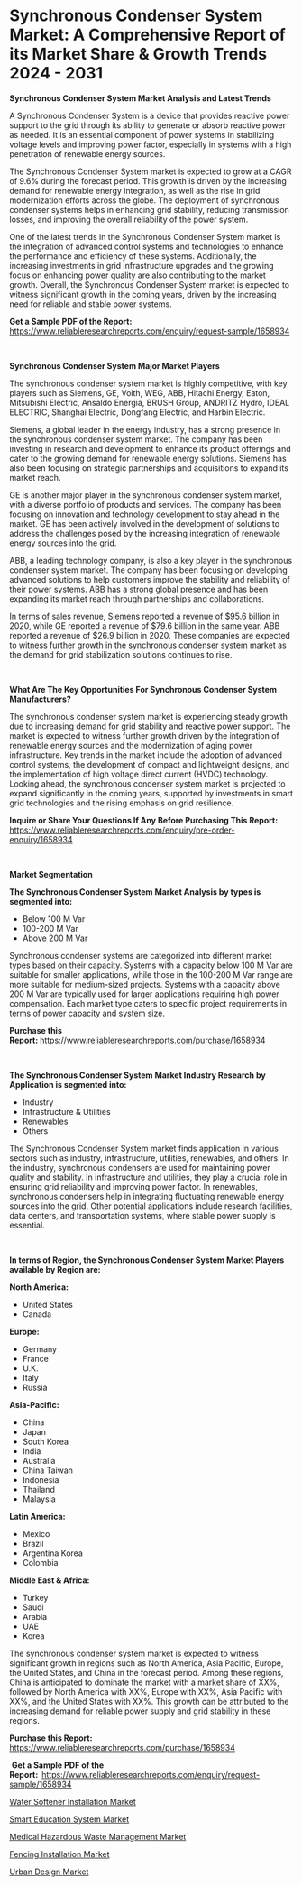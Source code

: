 <p><h1>Synchronous Condenser System Market: A Comprehensive Report of its Market Share & Growth Trends 2024 - 2031</h1></p><p><strong>Synchronous Condenser System Market Analysis and Latest Trends</strong></p>
<p><p>A Synchronous Condenser System is a device that provides reactive power support to the grid through its ability to generate or absorb reactive power as needed. It is an essential component of power systems in stabilizing voltage levels and improving power factor, especially in systems with a high penetration of renewable energy sources.</p><p>The Synchronous Condenser System market is expected to grow at a CAGR of 9.6% during the forecast period. This growth is driven by the increasing demand for renewable energy integration, as well as the rise in grid modernization efforts across the globe. The deployment of synchronous condenser systems helps in enhancing grid stability, reducing transmission losses, and improving the overall reliability of the power system.</p><p>One of the latest trends in the Synchronous Condenser System market is the integration of advanced control systems and technologies to enhance the performance and efficiency of these systems. Additionally, the increasing investments in grid infrastructure upgrades and the growing focus on enhancing power quality are also contributing to the market growth. Overall, the Synchronous Condenser System market is expected to witness significant growth in the coming years, driven by the increasing need for reliable and stable power systems.</p></p>
<p><strong>Get a Sample PDF of the Report:&nbsp;</strong> <a href="https://www.reliableresearchreports.com/enquiry/request-sample/1658934">https://www.reliableresearchreports.com/enquiry/request-sample/1658934</a></p>
<p>&nbsp;</p>
<p><strong>Synchronous Condenser System Major Market Players</strong></p>
<p><p>The synchronous condenser system market is highly competitive, with key players such as Siemens, GE, Voith, WEG, ABB, Hitachi Energy, Eaton, Mitsubishi Electric, Ansaldo Energia, BRUSH Group, ANDRITZ Hydro, IDEAL ELECTRIC, Shanghai Electric, Dongfang Electric, and Harbin Electric. </p><p>Siemens, a global leader in the energy industry, has a strong presence in the synchronous condenser system market. The company has been investing in research and development to enhance its product offerings and cater to the growing demand for renewable energy solutions. Siemens has also been focusing on strategic partnerships and acquisitions to expand its market reach.</p><p>GE is another major player in the synchronous condenser system market, with a diverse portfolio of products and services. The company has been focusing on innovation and technology development to stay ahead in the market. GE has been actively involved in the development of solutions to address the challenges posed by the increasing integration of renewable energy sources into the grid.</p><p>ABB, a leading technology company, is also a key player in the synchronous condenser system market. The company has been focusing on developing advanced solutions to help customers improve the stability and reliability of their power systems. ABB has a strong global presence and has been expanding its market reach through partnerships and collaborations.</p><p>In terms of sales revenue, Siemens reported a revenue of $95.6 billion in 2020, while GE reported a revenue of $79.6 billion in the same year. ABB reported a revenue of $26.9 billion in 2020. These companies are expected to witness further growth in the synchronous condenser system market as the demand for grid stabilization solutions continues to rise.</p></p>
<p>&nbsp;</p>
<p><strong>What Are The Key Opportunities For Synchronous Condenser System Manufacturers?</strong></p>
<p><p>The synchronous condenser system market is experiencing steady growth due to increasing demand for grid stability and reactive power support. The market is expected to witness further growth driven by the integration of renewable energy sources and the modernization of aging power infrastructure. Key trends in the market include the adoption of advanced control systems, the development of compact and lightweight designs, and the implementation of high voltage direct current (HVDC) technology. Looking ahead, the synchronous condenser system market is projected to expand significantly in the coming years, supported by investments in smart grid technologies and the rising emphasis on grid resilience.</p></p>
<p><strong>Inquire or Share Your Questions If Any Before Purchasing This Report:</strong> <a href="https://www.reliableresearchreports.com/enquiry/pre-order-enquiry/1658934">https://www.reliableresearchreports.com/enquiry/pre-order-enquiry/1658934</a></p>
<p>&nbsp;</p>
<p><strong>Market Segmentation</strong></p>
<p><strong>The Synchronous Condenser System Market Analysis by types is segmented into:</strong></p>
<p><ul><li>Below 100 M Var</li><li>100-200 M Var</li><li>Above 200 M Var</li></ul></p>
<p><p>Synchronous condenser systems are categorized into different market types based on their capacity. Systems with a capacity below 100 M Var are suitable for smaller applications, while those in the 100-200 M Var range are more suitable for medium-sized projects. Systems with a capacity above 200 M Var are typically used for larger applications requiring high power compensation. Each market type caters to specific project requirements in terms of power capacity and system size.</p></p>
<p><strong>Purchase this Report:&nbsp;</strong><a href="https://www.reliableresearchreports.com/purchase/1658934">https://www.reliableresearchreports.com/purchase/1658934</a></p>
<p>&nbsp;</p>
<p><strong>The Synchronous Condenser System Market Industry Research by Application is segmented into:</strong></p>
<p><ul><li>Industry</li><li>Infrastructure & Utilities</li><li>Renewables</li><li>Others</li></ul></p>
<p><p>The Synchronous Condenser System market finds application in various sectors such as industry, infrastructure, utilities, renewables, and others. In the industry, synchronous condensers are used for maintaining power quality and stability. In infrastructure and utilities, they play a crucial role in ensuring grid reliability and improving power factor. In renewables, synchronous condensers help in integrating fluctuating renewable energy sources into the grid. Other potential applications include research facilities, data centers, and transportation systems, where stable power supply is essential.</p></p>
<p>&nbsp;</p>
<p><strong>In terms of Region, the Synchronous Condenser System Market Players available by Region are:</strong></p>
<p>
    <p> <strong> North America: </strong>
        <ul>
            <li>United States</li>
            <li>Canada</li>
        </ul>
        </p> 
    <p> <strong> Europe: </strong>
        <ul>
            <li>Germany</li>
            <li>France</li>
            <li>U.K.</li>
            <li>Italy</li>
            <li>Russia</li>
        </ul>
        </p> 
    <p> <strong> Asia-Pacific: </strong>
        <ul>
            <li>China</li>
            <li>Japan</li>
            <li>South Korea</li>
            <li>India</li>
            <li>Australia</li>
            <li>China Taiwan</li>
            <li>Indonesia</li>
            <li>Thailand</li>
            <li>Malaysia</li>
        </ul>
        </p> 
    <p> <strong> Latin America: </strong>
        <ul>
            <li>Mexico</li>
            <li>Brazil</li>
            <li>Argentina Korea</li>
            <li>Colombia</li>
        </ul>
        </p> 
    <p> <strong> Middle East & Africa: </strong>
        <ul>
            <li>Turkey</li>
            <li>Saudi</li>
            <li>Arabia</li>
            <li>UAE</li>
            <li>Korea</li>
        </ul>
    </p>
    </p>
<p><p>The synchronous condenser system market is expected to witness significant growth in regions such as North America, Asia Pacific, Europe, the United States, and China in the forecast period. Among these regions, China is anticipated to dominate the market with a market share of XX%, followed by North America with XX%, Europe with XX%, Asia Pacific with XX%, and the United States with XX%. This growth can be attributed to the increasing demand for reliable power supply and grid stability in these regions.</p></p>
<p><strong>Purchase this Report: </strong><a href="https://www.reliableresearchreports.com/purchase/1658934">https://www.reliableresearchreports.com/purchase/1658934</a></p>
<p>&nbsp;<strong>Get a Sample PDF of the Report:&nbsp;&nbsp;</strong><a href="https://www.reliableresearchreports.com/enquiry/request-sample/1658934">https://www.reliableresearchreports.com/enquiry/request-sample/1658934</a></p>
<p><strong></strong></p>
<p><p><a href="https://medium.com/@kendraadams4456/water-softener-installation-market-trends-and-market-analysis-forecasted-for-period-2024-2031-56be3c22da64">Water Softener Installation Market</a></p><p><a href="https://medium.com/p/624809546e67/edit">Smart Education System Market</a></p><p><a href="https://medium.com/p/5ab5b2995b7e/edit">Medical Hazardous Waste Management Market</a></p><p><a href="https://medium.com/@gaberaynor54567/fencing-installation-market-size-reveals-the-best-marketing-channels-in-global-industry-a5365915d4a2">Fencing Installation Market</a></p><p><a href="https://medium.com/@v27092023/urban-design-market-trends-and-market-analysis-forecasted-for-period-2024-2031-b2a88292b842">Urban Design Market</a></p></p>